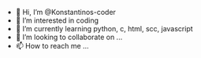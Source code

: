 - 👋 Hi, I’m @Konstantinos-coder
- 👀 I’m interested in coding
- 🌱 I’m currently learning python, c, html, scc, javascript
- 💞️ I’m looking to collaborate on ...
- 📫 How to reach me ...

<!---
Konstantinos-coder/Konstantinos-coder is a ✨ special ✨ repository because its `README.md` (this file) appears on your GitHub profile.
You can click the Preview link to take a look at your changes.
--->
